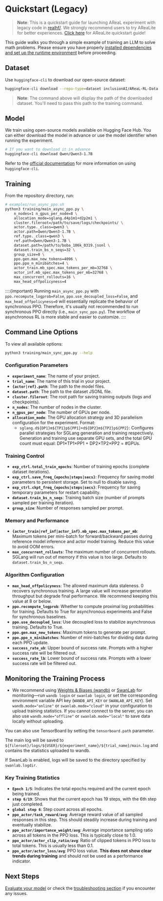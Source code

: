 # Quickstart (Legacy)

> **Note**: This is a quickstart guide for launching AReaL experiment with legacy code in [realhf/](../../realhf/). We strongly recommend users to try AReaLite for better experiences. [Click here](quickstart_arealite.md) for AReaLite quickstart guide!

This guide walks you through a simple example of training an LLM to solve math problems. Please ensure you have properly [installed dependencies and set up the runtime environment](installation.md) before proceeding.

## Dataset

Use `huggingface-cli` to download our open-source dataset:

```bash
huggingface-cli download --repo-type=dataset inclusionAI/AReaL-RL-Data
```

> **Note**: The command above will display the path of the downloaded dataset. You'll need to pass this path to the training command.

## Model

We train using open-source models available on Hugging Face Hub. You can either download the model in advance or use the model identifier when running the experiment.

```bash
# If you want to download it in advance
huggingface-cli download Qwen/Qwen3-1.7B
```

Refer to the [official documentation](https://huggingface.co/docs/huggingface_hub/guides/cli) for more information on using `huggingface-cli`.

## Training

From the repository directory, run:

```bash
# examples/run_async_ppo.sh
python3 training/main_async_ppo.py \
    n_nodes=1 n_gpus_per_node=8 \
    allocation_mode=sglang.d4p1m1+d2p2m1 \
    cluster.fileroot=/path/to/save/logs/checkpoints/ \
    actor.type._class=qwen3 \
    actor.path=Qwen/Qwen3-1.7B \
    ref.type._class=qwen3 \
    ref.path=Qwen/Qwen3-1.7B \
    dataset.path=/path/to/boba_106k_0319.jsonl \
    dataset.train_bs_n_seqs=32 \
    group_size=8 \
    ppo.gen.max_new_tokens=4096 \
    ppo.ppo_n_minibatches=4 \
    actor_train.mb_spec.max_tokens_per_mb=32768 \
    actor_inf.mb_spec.max_tokens_per_mb=32768 \
    max_concurrent_rollouts=16 \
    max_head_offpolicyness=4
```

::::{important}
Running `main_async_ppo.py` with `ppo.recompute_logprob=False`, `ppo.use_decoupled_loss=False`, and `max_head_offpolicyness=0` will essentially replicate the behavior of synchronous PPO. Therefore, it's usually not recommended to run synchronous PPO directly (i.e., `main_sync_ppo.py`). The workflow of asynchronous RL is more stable and easier to customize.
::::

## Command Line Options

To view all available options:

```bash
python3 training/main_sync_ppo.py --help
```

### Configuration Parameters

- **`experiment_name`**: The name of your project.
- **`trial_name`**: The name of this trial in your project.
- **`{actor|ref}.path`**: The path to the model files.
- **`dataset.path`**: The path to the dataset JSONL file.
- **`cluster.fileroot`**: The root path for saving training outputs (logs and checkpoints).
- **`n_nodes`**: The number of nodes in the cluster.
- **`n_gpus_per_node`**: The number of GPUs per node.
- **`allocation_mode`**: The GPU allocation strategy and 3D parallelism configuration for the experiment. Format:
  - `sglang.d${DP1}m${TP1}p${PP1}+d${DP2}m${TP2}p${PP2}`: Configures parallel strategies for SGLang generation and training respectively. Generation and training use separate GPU sets, and the total GPU count must equal: DP1×TP1×PP1 + DP2×TP2×PP2 = #GPUs.

### Training Control

- **`exp_ctrl.total_train_epochs`**: Number of training epochs (complete dataset iterations).
- **`exp_ctrl.save_freq_{epochs|steps|secs}`**: Frequency for saving model parameters to persistent storage. Set to null to disable saving.
- **`exp_ctrl.ckpt_freq_{epochs|steps|secs}`**: Frequency for saving temporary parameters for restart capability.
- **`dataset.train_bs_n_seqs`**: Training batch size (number of prompts sampled per training iteration).
- **`group_size`**: Number of responses sampled per prompt.

### Memory and Performance

- **`{actor_train|ref_inf|actor_inf}.mb_spec.max_tokens_per_mb`**: Maximum tokens per mini-batch for forward/backward passes during reference model inference and actor model training. Reduce this value to avoid OOM errors.
- **`max_concurrent_rollouts`**: The maximum number of concurrent rollouts. SGLang will run out of memory if this value is too large. Defaults to `dataset.train_bs_n_seqs`.

### Algorithm Configuration

- **`max_head_offpolicyness`**: The allowed maximum data staleness. 0 recovers synchronous training. A large value will increase generation throughput but degrade final performance. We recommend keeping this value at 8 or below.
- **`ppo.recompute_logprob`**: Whether to compute proximal log probabilities for training. Defaults to True for asynchronous experiments and False for synchronous baselines.
- **`ppo.use_decoupled_loss`**: Use decoupled loss to stabilize asynchronous training. Defaults to True.
- **`ppo.gen.max_new_tokens`**: Maximum tokens to generate per prompt.
- **`ppo.ppo_n_minibatches`**: Number of mini-batches for dividing data during each PPO update.
- **`success_rate_ub`**: Upper bound of success rate. Prompts with a higher success rate will be filtered out.
- **`success_rate_lb`**: Lower bound of success rate. Prompts with a lower success rate will be filtered out.

## Monitoring the Training Process

+ We recommend using [Weights & Biases (wandb)](https://github.com/wandb/wandb)  or [SwanLab](https://github.com/SwanHubX/SwanLab)  for monitoring—run `wandb login` or `swanlab login`, or set the corresponding environment variable API key (`WANDB_API_KEY` or `SWANLAB_API_KEY`). Set `wandb.mode="online"` or `swanlab.mode="cloud"` in your configuration to upload training statistics. If you cannot connect to the server, you can also use `wandb.mode="offline"` or `swanlab.mode="local"` to save data locally without uploading.


You can also use TensorBoard by setting the `tensorboard.path` parameter.

The main log will be saved to `${fileroot}/logs/${USER}/${experiment_name}/${trial_name}/main.log` and contains the statistics uploaded to wandb.

If SwanLab is enabled, logs will be saved to the directory specified by `swanlab.logdir`.

### Key Training Statistics

- **`Epoch 1/5`**: Indicates the total epochs required and the current epoch being trained.
- **`step 6/19`**: Shows that the current epoch has 19 steps, with the 6th step just completed.
- **`global step 6`**: Step count across all epochs.
- **`ppo_actor/task_reward/avg`**: Average reward value of all sampled responses in this step. This should steadily increase during training and eventually stabilize.
- **`ppo_actor/importance_weight/avg`**: Average importance sampling ratio across all tokens in the PPO loss. This is typically close to 1.0.
- **`ppo_actor/actor_clip_ratio/avg`**: Ratio of clipped tokens in PPO loss to total tokens. This is usually less than 0.1.
- **`ppo_actor/actor_loss/avg`**: PPO loss value. **This does not show clear trends during training** and should not be used as a performance indicator.

## Next Steps

[Evaluate your model](eval.md) or check the [troubleshooting section](troubleshooting.md) if you encounter any issues.